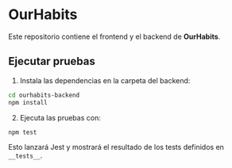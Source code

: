 # OurHabits

Este repositorio contiene el frontend y el backend de **OurHabits**.

## Ejecutar pruebas

1. Instala las dependencias en la carpeta del backend:

```bash
cd ourhabits-backend
npm install
```

2. Ejecuta las pruebas con:

```bash
npm test
```

Esto lanzará Jest y mostrará el resultado de los tests definidos en `__tests__`.
